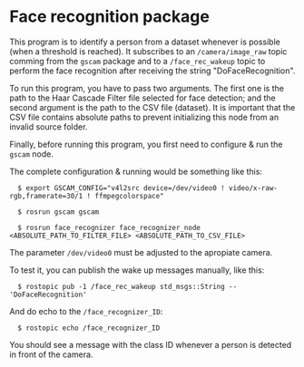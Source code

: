 # Face recognition package

This program is to identify a person from a dataset whenever is possible (when a threshold is reached). It subscribes to an `/camera/image_raw` topic comming from the `gscam` package and to a `/face_rec_wakeup` topic to perform the face recognition after receiving the string  "DoFaceRecognition".

To run this program, you have to pass two arguments. The first one is the path to the Haar Cascade Filter file selected for face detection; and the second argument is the path to the CSV file (dataset). It is important that the CSV file contains absolute paths to prevent initializing this node from an invalid source folder.

Finally, before running this program, you first need to configure & run the `gscam` node.

The complete configuration & running would be something like this:

      $ export GSCAM_CONFIG="v4l2src device=/dev/video0 ! video/x-raw-rgb,framerate=30/1 ! ffmpegcolorspace"
  
      $ rosrun gscam gscam
  
      $ rosrun face_recognizer face_recognizer_node <ABSOLUTE_PATH_TO_FILTER_FILE> <ABSOLUTE_PATH_TO_CSV_FILE>

The parameter `/dev/video0` must be adjusted to the apropiate camera.

To test it, you can publish the wake up messages manually, like this:

      $ rostopic pub -1 /face_rec_wakeup std_msgs::String -- 'DoFaceRecognition'

And do echo to the `/face_recognizer_ID`:

      $ rostopic echo /face_recognizer_ID

You should see a message with the class ID whenever a person is detected in front of the camera.

 
 

